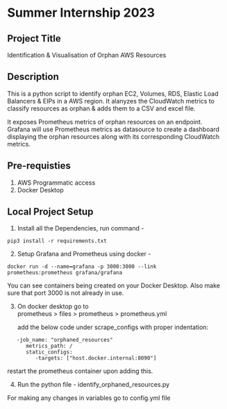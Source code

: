 # Summer Internship 2023

## Project Title
Identification & Visualisation of Orphan AWS Resources

## Description
This is a python script to identify orphan EC2, Volumes, RDS, Elastic Load Balancers & EIPs in a AWS region.
It alanyzes the CloudWatch metrics to classify resources as orphan & adds them to a CSV and excel file.

It exposes Prometheus metrics of orphan resources on an endpoint. Grafana will use Prometheus metrics as datasource to create a dashboard displaying the orphan resources along with its corresponding CloudWatch metrics.


## Pre-requisties
1. AWS Programmatic access
2. Docker Desktop

## Local Project Setup

1. Install all the Dependencies, run command - 
```
pip3 install -r requirements.txt
```
2. Setup Grafana and Prometheus using docker -  
```  
docker run -d --name=grafana -p 3000:3000 --link 
prometheus:prometheus grafana/grafana  
```
You can see containers being created on your Docker Desktop. Also make sure that port 3000 is not already in use.  

 3. On docker desktop go to   
prometheus > files > prometheus > prometheus.yml   

    add the below code under scrape_configs with proper indentation:   
 ```
    -job_name: "orphaned_resources"  
       metrics_path: /  
       static_configs:  
          -targets: ["host.docker.internal:8090"]
 ```   

restart the prometheus container upon adding this.

4. Run the python file -  identify_orphaned_resources.py

  For making any changes in variables go to config.yml file



